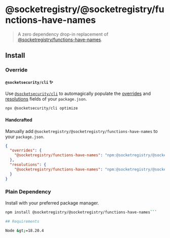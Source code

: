 # @socketregistry/@socketregistry/functions-have-names

> A zero dependency drop-in replacement of
> [@socketregistry/functions-have-names](https://www.npmjs.com/package/@socketregistry/functions-have-names).

## Install

### Override

#### `@socketsecurity/cli` :sparkles:

Use [`@socketsecurity/cli`](https://www.npmjs.com/package/@socketsecurity/cli)
to automagically populate the
[overrides](https://docs.npmjs.com/cli/v9/configuring-npm/package-json#overrides)
and [resolutions](https://yarnpkg.com/configuration/manifest#resolutions) fields
of your `package.json`.

```sh
npx @socketsecurity/cli optimize
```

#### Handcrafted

Manually add `@socketregistry/@socketregistry/functions-have-names` to your
`package.json`.

```json
{
  "overrides": {
    "@socketregistry/functions-have-names": "npm:@socketregistry/@socketregistry/functions-have-names@^1"
  },
  "resolutions": {
    "@socketregistry/functions-have-names": "npm:@socketregistry/@socketregistry/functions-have-names@^1"
  }
}
```

### Plain Dependency

Install with your preferred package manager.

````sh
npm install @socketregistry/@socketregistry/functions-have-names```

## Requirements

Node &gt;=18.20.4
````
